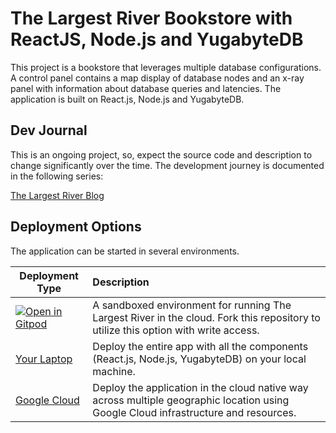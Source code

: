 # The Largest River Bookstore with ReactJS, Node.js and YugabyteDB

This project is a bookstore that leverages multiple database configurations. A control panel contains a map display of database nodes and an x-ray panel with information about database queries and latencies. The application is built on React.js, Node.js and YugabyteDB.

## Dev Journal

This is an ongoing project, so, expect the source code and description to change significantly over the time. The development journey is documented in the following series:

[The Largest River Blog](https://dev.to/bretthoyer/series/19070)

## Deployment Options

The application can be started in several environments.

| Deployment Type                      | Description                                                                                                                         |
| ------------------------------------ | :---------------------------------------------------------------------------------------------------------------------------------- |
|[![Open in Gitpod](https://gitpod.io/button/open-in-gitpod.svg)](https://gitpod.io/#https://github.com/dmagda/the-largest-river) | A sandboxed environment for running The Largest River in the cloud. Fork this repository to utilize this option with write access.
| [Your Laptop](local_deployment.md)   | Deploy the entire app with all the components (React.js, Node.js, YugabyteDB) on your local machine.                                |
| [Google Cloud](gcloud_deployment.md) | Deploy the application in the cloud native way across multiple geographic location using Google Cloud infrastructure and resources. |
